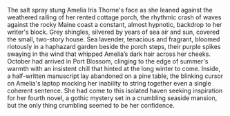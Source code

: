 The salt spray stung Amelia Iris Thorne's face as she leaned against the weathered railing of her rented cottage porch, the rhythmic crash of waves against the rocky Maine coast a constant, almost hypnotic, backdrop to her writer's block.  Grey shingles, silvered by years of sea air and sun, covered the small, two-story house.  Sea lavender, tenacious and fragrant, bloomed riotously in a haphazard garden beside the porch steps, their purple spikes swaying in the wind that whipped Amelia’s dark hair across her cheeks. October had arrived in Port Blossom, clinging to the edge of summer's warmth with an insistent chill that hinted at the long winter to come. Inside, a half-written manuscript lay abandoned on a pine table, the blinking cursor on Amelia's laptop mocking her inability to string together even a single coherent sentence.  She had come to this isolated haven seeking inspiration for her fourth novel, a gothic mystery set in a crumbling seaside mansion, but the only thing crumbling seemed to be her confidence.

